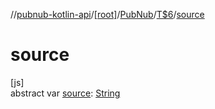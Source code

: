 //[pubnub-kotlin-api](../../../../index.md)/[[root]](../../index.md)/[PubNub](../index.md)/[T$6](index.md)/[source](source.md)

# source

[js]\
abstract var [source](source.md): [String](https://kotlinlang.org/api/latest/jvm/stdlib/kotlin/-string/index.html)
